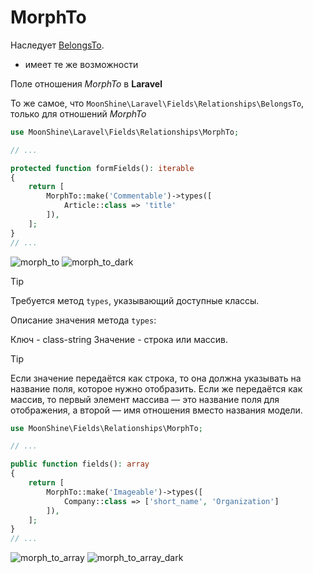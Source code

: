 # MorphTo

Наследует [BelongsTo](/docs/{{version}}/fields/belongs-to).

* имеет те же возможности

Поле отношения *MorphTo* в **Laravel**

То же самое, что `MoonShine\Laravel\Fields\Relationships\BelongsTo`, только для отношений *MorphTo*

```php
use MoonShine\Laravel\Fields\Relationships\MorphTo;

// ...

protected function formFields(): iterable
{
    return [
        MorphTo::make('Commentable')->types([
            Article::class => 'title'
        ]),
    ];
}
// ...
```

![morph_to](https://raw.githubusercontent.com/moonshine-software/doc/3.x/resources/screenshots/morph_to.png)
![morph_to_dark](https://raw.githubusercontent.com/moonshine-software/doc/3.x/resources/screenshots/morph_to_dark.png)

> [!TIP]
> Требуется метод `types`, указывающий доступные классы.

Описание значения метода `types`:

Ключ - class-string<Model>
Значение - строка или массив.

> [!TIP]
> Если значение передаётся как строка, то она должна указывать на название поля, которое нужно отобразить.
> Если же передаётся как массив, то первый элемент массива — это название поля для отображения, а второй — имя отношения вместо названия модели.

```php
use MoonShine\Fields\Relationships\MorphTo;

// ...

public function fields(): array
{
    return [
        MorphTo::make('Imageable')->types([
            Company::class => ['short_name', 'Organization']
        ]),
    ];
}
// ...
```

![morph_to_array](https://raw.githubusercontent.com/moonshine-software/doc/3.x/resources/screenshots/morph_to_array.png)
![morph_to_array_dark](https://raw.githubusercontent.com/moonshine-software/doc/3.x/resources/screenshots/morph_to_array_dark.png)
